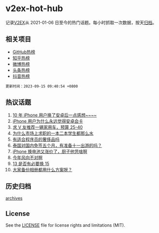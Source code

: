 # v2ex-hot-hub

 记录[V2EX](https://www.v2ex.com/)从 2021-01-06 日至今的热门话题。每小时抓取一次数据，按天[归档](archives)。
 
 ## 相关项目

- [GitHub热榜](https://github.com/snaildev/github-hot-hub)
- [知乎热榜](https://github.com/snaildev/zhihu-hot-hub)
- [微博热榜](https://github.com/snaildev/weibo-hot-hub)
- [头条热榜](https://github.com/snaildev/toutiao-hot-hub)
- [抖音热榜](https://github.com/snaildev/douyin-hot-hub)


 `更新时间：2023-09-15 09:40:54 +0800`

## 热议话题

1. [10 年 iPhone 用户换了安卓后一点感想~~~~](https://www.v2ex.com/t/973658)
1. [iPhone 用户为什么永远觉得安卓会卡](https://www.v2ex.com/t/973730)
1. [求 V 友推荐一辆家用车，预算 25-40](https://www.v2ex.com/t/973630)
1. [为什么市场上求职的一本二本学生都那么水](https://www.v2ex.com/t/973818)
1. [有适合程序员的奢侈品吗](https://www.v2ex.com/t/973770)
1. [泰国对国内免签五个月，有准备十一出游的吗？](https://www.v2ex.com/t/973712)
1. [iPhone 换电池又涨价了，厨子他凭啥啊](https://www.v2ex.com/t/973642)
1. [今年风向不对啊](https://www.v2ex.com/t/973918)
1. [13 是否有必要换 15](https://www.v2ex.com/t/973716)
1. [大家备份相册都用什么方案呀？](https://www.v2ex.com/t/973776)

## 历史归档

[archives](archives)

## License

See the [LICENSE](LICENSE) file for license rights and limitations (MIT).
